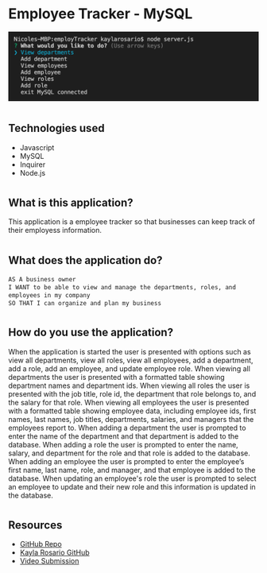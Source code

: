 # Employee Tracker - MySQL
![](./Screen%20Shot%202022-08-03%20at%2011.19.25%20PM.png)
#
## Technologies used
* Javascript 
* MySQL 
* Inquirer
* Node.js
#
## What is this application?
This application is a employee tracker so that businesses can keep track of their employess information.
#
## What does the application do?
```
AS A business owner
I WANT to be able to view and manage the departments, roles, and employees in my company
SO THAT I can organize and plan my business
```
#
## How do you use the application?
When the application is started the user is presented with options such as view all departments, view all roles, view all employees, add a department, add a role, add an employee, and update employee role. When viewing all departments the user is presented with a formatted table showing department names and department ids. When viewing all roles the user is presented with the job title, role id, the department that role belongs to, and the salary for that role. When viewing all employees the user is presented with a formatted table showing employee data, including employee ids, first names, last names, job titles, departments, salaries, and managers that the employees report to. When adding a department the user is prompted to enter the name of the department and that department is added to the database. When adding a role the user is prompted to enter the name, salary, and department for the role and that role is added to the database. When adding an employee the user is prompted to enter the employee’s first name, last name, role, and manager, and that employee is added to the database. When updating an employee's role the user is prompted to select an employee to update and their new role and this information is updated in the database.
#
## Resources
* [GitHub Repo](https://github.com/krosario314/employTracker)
* [Kayla Rosario GitHub](https://github.com/krosario314)
* [Video Submission](https://drive.google.com/file/d/1RRzlM5rn5VkwH-utJiNF9lNvvX5po_uQ/view)